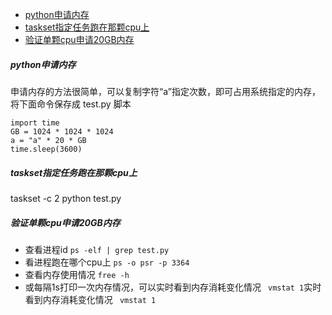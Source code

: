 
- [python申请内存](#python申请内存)
- [taskset指定任务跑在那颗cpu上](#taskset指定任务跑在那颗cpu上)
- [验证单颗cpu申请20GB内存](#验证单颗cpu申请20gb内存)
##### python申请内存
申请内存的方法很简单，可以复制字符“a”指定次数，即可占用系统指定的内存，将下面命令保存成 test.py 脚本
```
import time
GB = 1024 * 1024 * 1024
a = "a" * 20 * GB
time.sleep(3600)
```

##### taskset指定任务跑在那颗cpu上
taskset -c 2 python test.py

##### 验证单颗cpu申请20GB内存
* 查看进程id
```ps -elf | grep test.py```
* 看进程跑在哪个cpu上
  ``` ps -o psr -p 3364 ```
* 查看内存使用情况 
  ```free -h ```
* 或每隔1s打印一次内存情况，可以实时看到内存消耗变化情况
  ``` vmstat 1```实时看到内存消耗变化情况
  ``` vmstat 1```